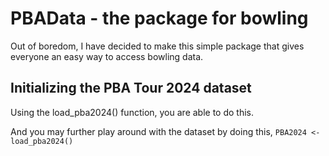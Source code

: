 # PBAData - the package for bowling
Out of boredom, I have decided to make this simple package that gives everyone an easy way to access bowling data.

## Initializing the PBA Tour 2024 dataset
Using the load_pba2024() function, you are able to do this.

And you may further play around with the dataset by doing this,
`PBA2024 <- load_pba2024()`

